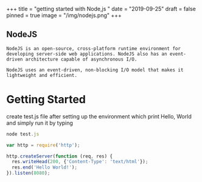 +++
title = "getting started with Node,js "
date = "2019-09-25"
draft = false
pinned = true
image = "/img/nodejs.png"
+++
## NodeJS
    NodeJS is an open-source, cross-platform runtime environment for developing server-side web applications. NodeJS also has an event-driven architecture capable of asynchronous I/O.

    NodeJS uses an event-driven, non-blocking I/O model that makes it lightweight and efficient.
# Getting Started
create test.js file after setting up the environment which print Hello, World
and simply run it by typing

```javascript
node test.js
```

```javascript
var http = require('http');

http.createServer(function (req, res) {
  res.writeHead(200, {'Content-Type': 'text/html'});
  res.end('Hello World!');
}).listen(8080);
```
